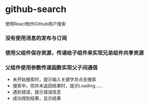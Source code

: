 # github-search
使用React制作Github用户搜索

### 没有使用消息的发布与订阅
### 使用父组件保存资源，传递给子组件来实现兄弟组件共享资源
### 父组件使用参数传递函数实现父子间通信

- 未开始搜索时，提示输入关键字并点击搜索
- 搜索中，但并未返回结果时，提示Loading......
- 遇到错误，提示错误信息
- 成功得到结果，显示结果
